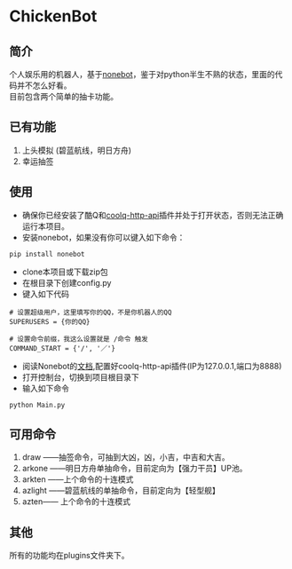 # ChickenBot
## 简介
个人娱乐用的机器人，基于[nonebot]，鉴于对python半生不熟的状态，里面的代码并不怎么好看。  
目前包含两个简单的抽卡功能。

[nonebot]: https://github.com/richardchien/nonebot
## 已有功能
1. 上头模拟 (碧蓝航线，明日方舟)
2. 幸运抽签

## 使用
+ 确保你已经安装了酷Q和[coolq-http-api]插件并处于打开状态，否则无法正确运行本项目。
+ 安装nonebot，如果没有你可以键入如下命令：
```
pip install nonebot
```
+ clone本项目或下载zip包
+ 在根目录下创建config.py
+ 键入如下代码
```
# 设置超级用户，这里填写你的QQ，不是你机器人的QQ
SUPERUSERS = {你的QQ}

# 设置命令前缀，我这么设置就是 /命令 触发
COMMAND_START = {'/', '／'}
```
+ 阅读Nonebot的[文档],配置好coolq-http-api插件(IP为127.0.0.1,端口为8888)
+ 打开控制台，切换到项目根目录下
+ 输入如下命令
```
python Main.py
```
[coolq-http-api]: https://github.com/richardchien/coolq-http-api
[文档]: https://none.rclab.tk/guide/installation.html

## 可用命令
1. draw ——抽签命令，可抽到大凶，凶，小吉，中吉和大吉。
2. arkone ——明日方舟单抽命令，目前定向为【强力干员】UP池。
2. arkten ——上个命令的十连模式
3. azlight ——碧蓝航线的单抽命令，目前定向为【轻型舰】
4. azten—— 上个命令的十连模式

## 其他
所有的功能均在plugins文件夹下。 